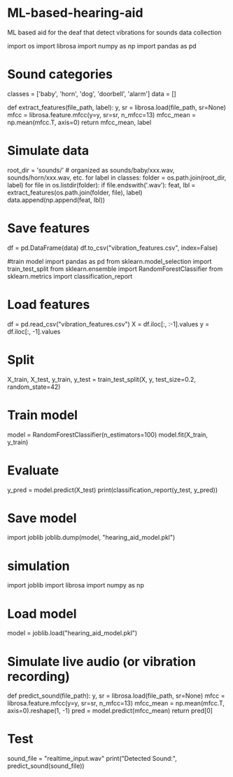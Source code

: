 # ML-based-hearing-aid
ML based aid for the deaf that detect vibrations for sounds data collection

import os
import librosa
import numpy as np
import pandas as pd

# Sound categories
classes = ['baby', 'horn', 'dog', 'doorbell', 'alarm']
data = []

def extract_features(file_path, label):
    y, sr = librosa.load(file_path, sr=None)
    mfcc = librosa.feature.mfcc(y=y, sr=sr, n_mfcc=13)
    mfcc_mean = np.mean(mfcc.T, axis=0)
    return mfcc_mean, label

# Simulate data
root_dir = 'sounds/'  # organized as sounds/baby/xxx.wav, sounds/horn/xxx.wav, etc.
for label in classes:
    folder = os.path.join(root_dir, label)
    for file in os.listdir(folder):
        if file.endswith('.wav'):
            feat, lbl = extract_features(os.path.join(folder, file), label)
            data.append(np.append(feat, lbl))

# Save features
df = pd.DataFrame(data)
df.to_csv("vibration_features.csv", index=False)

#train model
import pandas as pd
from sklearn.model_selection import train_test_split
from sklearn.ensemble import RandomForestClassifier
from sklearn.metrics import classification_report

# Load features
df = pd.read_csv("vibration_features.csv")
X = df.iloc[:, :-1].values
y = df.iloc[:, -1].values

# Split
X_train, X_test, y_train, y_test = train_test_split(X, y, test_size=0.2, random_state=42)

# Train model
model = RandomForestClassifier(n_estimators=100)
model.fit(X_train, y_train)

# Evaluate
y_pred = model.predict(X_test)
print(classification_report(y_test, y_pred))

# Save model
import joblib
joblib.dump(model, "hearing_aid_model.pkl")

# simulation
import joblib
import librosa
import numpy as np

# Load model
model = joblib.load("hearing_aid_model.pkl")

# Simulate live audio (or vibration recording)
def predict_sound(file_path):
    y, sr = librosa.load(file_path, sr=None)
    mfcc = librosa.feature.mfcc(y=y, sr=sr, n_mfcc=13)
    mfcc_mean = np.mean(mfcc.T, axis=0).reshape(1, -1)
    pred = model.predict(mfcc_mean)
    return pred[0]

# Test
sound_file = "realtime_input.wav"
print("Detected Sound:", predict_sound(sound_file))